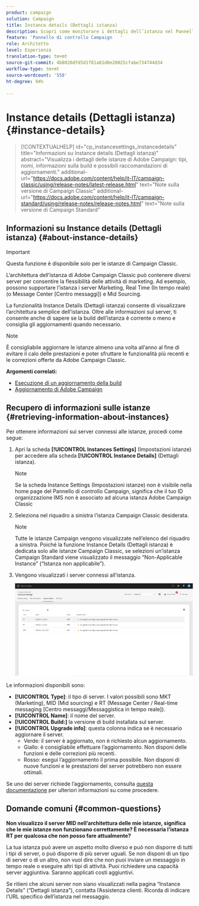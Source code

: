 ```yaml
---
product: campaign
solution: Campaign
title: Instance details (Dettagli istanza)
description: Scopri come monitorare i dettagli dell’istanza nel Pannello di controllo Campaign
feature: 'Pannello di controllo Campaign   '
role: Architetto
level: Esperienza
translation-type: tm+mt
source-git-commit: 4b8020dfd5d1f81a81d0e20025cfabe734744d34
workflow-type: tm+mt
source-wordcount: '558'
ht-degree: 94%

---
```



# Instance details (Dettagli istanza) {#instance-details}

>[!CONTEXTUALHELP]
>id="cp_instancesettings_instancedetails"
>title="Informazioni su Instance details (Dettagli istanza)"
>abstract="Visualizza i dettagli delle istanze di Adobe Campaign: tipi, nomi, informazioni sulla build e possibili raccomandazioni di aggiornamenti."
>additional-url="https://docs.adobe.com/content/help/it-IT/campaign-classic/using/release-notes/latest-release.html" text="Note sulla versione di Campaign Classic"
>additional-url="https://docs.adobe.com/content/help/it-IT/campaign-standard/using/release-notes/release-notes.html" text="Note sulla versione di Campaign Standard"

## Informazioni su Instance details (Dettagli istanza) {#about-instance-details}

>[!IMPORTANT]
>
>Questa funzione è disponibile solo per le istanze di Campaign Classic.

L’architettura dell’istanza di Adobe Campaign Classic può contenere diversi server per consentire la flessibilità delle attività di marketing. Ad esempio, possono supportare l’istanza i server Marketing, Real Time (In tempo reale) (o Message Center [Centro messaggi]) e Mid Sourcing.

La funzionalità Instance Details (Dettagli istanza) consente di visualizzare l’architettura semplice dell’istanza. Oltre alle informazioni sul server, ti consente anche di sapere se la build dell’istanza è corrente o meno e consiglia gli aggiornamenti quando necessario.

>[!NOTE]
>
>È consigliabile aggiornare le istanze almeno una volta all’anno al fine di evitare il calo delle prestazioni e poter sfruttare le funzionalità più recenti e le correzioni offerte da Adobe Campaign Classic.

**Argomenti correlati:**

* [Esecuzione di un aggiornamento della build](https://docs.campaign.adobe.com/doc/AC/getting_started/EN/buildUpgrade.html)
* [Aggiornamento di Adobe Campaign](https://docs.adobe.com/content/help/it-IT/campaign-classic/using/monitoring-campaign-classic/updating-adobe-campaign/introduction.html)

## Recupero di informazioni sulle istanze {#retrieving-information-about-instances}

Per ottenere informazioni sui server connessi alle istanze, procedi come segue:

1. Apri la scheda **[!UICONTROL Instances Settings]** (Impostazioni istanze) per accedere alla scheda **[!UICONTROL Instance Details]** (Dettagli istanza).

   >[!NOTE]
   >
   >Se la scheda Instance Settings (Impostazioni istanze) non è visibile nella home page del Pannello di controllo Campaign, significa che il tuo ID organizzazione IMS non è associato ad alcuna istanza Adobe Campaign Classic

1. Seleziona nel riquadro a sinistra l’istanza Campaign Classic desiderata.

   >[!NOTE]
   >
   >Tutte le istanze Campaign vengono visualizzate nell’elenco del riquadro a sinistra. Poiché la funzione Instance Details (Dettagli istanza) è dedicata solo alle istanze Campaign Classic, se selezioni un’istanza Campaign Standard viene visualizzato il messaggio “Non-Applicable Instance” (“Istanza non applicabile”).

1. Vengono visualizzati i server connessi all’istanza.

   ![](assets/instance_details.png)

Le informazioni disponibili sono:

* **[!UICONTROL Type]**: il tipo di server. I valori possibili sono MKT (Marketing), MID (Mid sourcing) e RT (Message Center / Real-time messaging [Centro messaggi/Messaggistica in tempo reale]).
* **[!UICONTROL Name]**: il nome del server.
* **[!UICONTROL Build:]** la versione di build installata sul server.
* **[!UICONTROL Upgrade info]**: questa colonna indica se è necessario aggiornare il server.
   * Verde: il server è aggiornato, non è richiesto alcun aggiornamento.
   * Giallo: è consigliabile effettuare l’aggiornamento. Non disponi delle funzioni e delle correzioni più recenti.
   * Rosso: esegui l’aggiornamento il prima possibile. Non disponi di nuove funzioni e le prestazioni del server potrebbero non essere ottimali.

Se uno dei server richiede l’aggiornamento, consulta [questa documentazione](https://docs.campaign.adobe.com/doc/AC/getting_started/EN/buildUpgrade.html) per ulteriori informazioni su come procedere.

## Domande comuni {#common-questions}

**Non visualizzo il server MID nell’architettura delle mie istanze, significa che le mie istanze non funzionano correttamente? È necessaria l’istanza RT per qualcosa che non posso fare attualmente?**

La tua istanza può avere un aspetto molto diverso e può non disporre di tutti i tipi di server, o può disporre di più server uguali. Se non disponi di un tipo di server o di un altro, non vuol dire che non puoi inviare un messaggio in tempo reale o eseguire altri tipi di attività. Puoi richiedere una capacità server aggiuntiva. Saranno applicati costi aggiuntivi.

Se ritieni che alcuni server non siano visualizzati nella pagina “Instance Details” (“Dettagli istanza”), contatta l’Assistenza clienti. Ricorda di indicare l’URL specifico dell’istanza nel messaggio.
